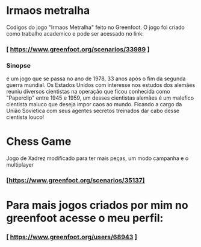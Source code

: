 # Irmaos metralha
Codigos do jogo "Irmaos Metralha" feito no Greenfoot. O jogo foi criado como trabalho academico e pode ser acessado no link:
### [ https://www.greenfoot.org/scenarios/33989 ]
### Sinopse
é um jogo que se passa no ano de 1978, 33 anos após o fim da segunda guerra mundial. Os Estados Unidos com interesse nos estudos dos alemães reuniu diversos cientistas na operação que ficou conhecida como "Paperclip" entre 1945 e 1959, um desses cientistas alemães é um malefico cientista maluco que deseja impor caos ao mundo. Ficando a cargo da União Sovietica com seus agentes secretos treinados dar cabo desse cientista louco!

# Chess Game
Jogo de Xadrez modificado para ter mais peças, um modo campanha e o multiplayer
### [https://www.greenfoot.org/scenarios/35137]

# Para mais jogos criados por mim no greenfoot acesse o meu perfil:
### [ https://www.greenfoot.org/users/68943 ]
